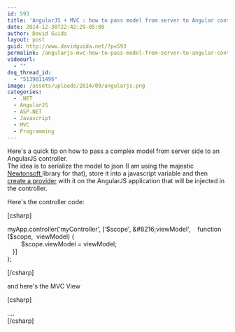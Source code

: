 ```yaml
---
id: 593
title: 'AngularJS + MVC : how to pass model from server to Angular controller'
date: 2014-12-30T22:42:29-05:00
author: David Guida
layout: post
guid: http://www.davidguida.net/?p=593
permalink: /angularjs-mvc-how-to-pass-model-from-server-to-angular-controller/
videourl:
  - ""
dsq_thread_id:
  - "5139811496"
image: /assets/uploads/2014/09/angularjs.png
categories:
  - .NET
  - AngularJS
  - ASP.NET
  - Javascript
  - MVC
  - Programming
---
```

Here's a quick tip on how to pass a complex model from server side to an AngularJS controller.  
The idea is to serialize the model to json (I am using the majestic <a title="Json.NET" href="https://www.nuget.org/packages/Newtonsoft.Json/" target="_blank">Newtonsoft </a>library for that), store it into a javascript variable and then <a title="AngularJS providers" href="https://docs.angularjs.org/guide/providers" target="_blank">create a provider</a> with it on the AngularJS application that will be injected in the controller.

Here's the controller code:

[csharp]

myApp.controller(&#8216;myController', [&#8216;$scope', &#8216;viewModel',  
   function ($scope,  viewModel) {  
        $scope.viewModel = viewModel;  
   }]  
);

[/csharp]

and here's the MVC View

[csharp]  
<div ng-controller="myController"> &#8230;. </div>  
<script type="text/javascript">  
var model = @Html.Raw(Newtonsoft.Json.JsonConvert.SerializeObject(this.Model));  
myApp.value("viewModel", model);  
</script>  
[/csharp]

<div class="post-details-footer-widgets">
</div>